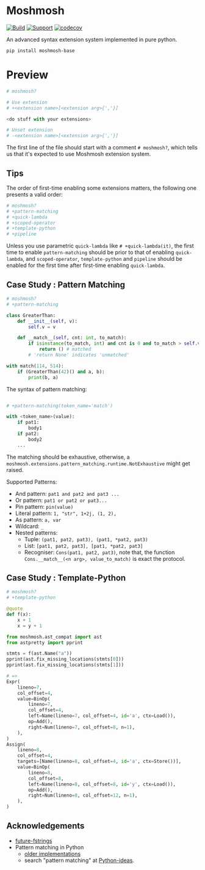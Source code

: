 # Moshmosh

[![Build](https://travis-ci.com/thautwarm/moshmosh.svg?branch=master)](https://travis-ci.com/thautwarm/moshmosh) [![Support](https://img.shields.io/badge/PyPI-&nbsp;3\.5~3\.7-Orange.svg?style=flat)](https://pypi.org/project/moshmosh-base) [![codecov](https://codecov.io/gh/thautwarm/moshmosh/branch/master/graph/badge.svg)](https://codecov.io/gh/thautwarm/moshmosh)

An advanced syntax extension system implemented in pure python.

```
pip install moshmosh-base
```

# Preview

```python
# moshmosh?

# Use extension
# +<extension name>[<extension arg>{','}]

<do stuff with your extensions>

# Unset extension
# -<extension name>[<extension arg>{','}]
```

The first line of the file should start with a comment `# moshmosh?`, which tells us
that it's expected to use Moshmosh extension system.


## Tips

The order of first-time enabling some extensions matters, the following one presents a valid order:

```python
# moshmosh?
# +pattern-matching
# +quick-lambda
# +scoped-operator
# +template-python
# +pipeline
```

Unless you use parametric `quick-lambda` like `# +quick-lambda(it)`,
the first time to enable `pattern-matching` should be prior to that of enabling `quick-lambda`, and `scoped-operator`, `template-python` and `pipeline` should be enabled for the first time after first-time enabling `quick-lambda`.

## Case Study : Pattern Matching

```python
# moshmosh?
# +pattern-matching

class GreaterThan:
    def __init__(self, v):
        self.v = v

    def __match__(self, cnt: int, to_match):
        if isinstance(to_match, int) and cnt is 0 and to_match > self.v:
            return () # matched
        # 'return None' indicates 'unmatched'

with match(114, 514):
    if (GreaterThan(42)() and a, b):
        print(b, a)
```

The syntax of pattern matching:
```python

# +pattern-matching(token_name='match')

with <token_name>(value):
    if pat1:
        body1
    if pat2:
        body2
    ...
```

The matching should be exhaustive, otherwise,
a `moshmosh.extensions.pattern_matching.runtime.NotExhaustive`
might get raised.

Supported Patterns:
- And pattern: `pat1 and pat2 and pat3 ...`
- Or pattern: `pat1 or pat2 or pat3...`
- Pin pattern: `pin(value)`
- Literal pattern: `1, "str", 1+2j, (1, 2),`
- As pattern: `a, var`
- Wildcard: `_`
- Nested patterns:
    - Tuple: `(pat1, pat2, pat3), (pat1, *pat2, pat3)`
    - List:  `[pat1, pat2, pat3], [pat1, *pat2, pat3]`
    - Recogniser: `Cons(pat1, pat2, pat3)`, note that,
        the function `Cons.__match__(<n arg>, value_to_match)` is exact the protocol.



## Case Study : Template-Python

```python
# moshmosh?
# +template-python

@quote
def f(x):
    x + 1
    x = y + 1

from moshmosh.ast_compat import ast
from astpretty import pprint

stmts = f(ast.Name("a"))
pprint(ast.fix_missing_locations(stmts[0]))
pprint(ast.fix_missing_locations(stmts[1]))

# =>
Expr(
    lineno=7,
    col_offset=4,
    value=BinOp(
        lineno=7,
        col_offset=4,
        left=Name(lineno=7, col_offset=4, id='a', ctx=Load()),
        op=Add(),
        right=Num(lineno=7, col_offset=8, n=1),
    ),
)
Assign(
    lineno=8,
    col_offset=4,
    targets=[Name(lineno=8, col_offset=4, id='a', ctx=Store())],
    value=BinOp(
        lineno=8,
        col_offset=8,
        left=Name(lineno=8, col_offset=8, id='y', ctx=Load()),
        op=Add(),
        right=Num(lineno=8, col_offset=12, n=1),
    ),
)
```

## Acknowledgements

- [future-fstrings](https://github.com/asottile/future-fstrings)
- Pattern matching in Python
    - [older implementations](http://www.grantjenks.com/docs/patternmatching/#alternative-packages)
    - search "pattern matching" at [Python-ideas](https://mail.python.org/archives/list/python-ideas@python.org/).
